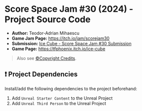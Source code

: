 # Score Space Jam #30 (2024) - Project Source Code

- **Author:** Teodor-Adrian Mihaescu
- **Game Jam Page:** https://itch.io/jam/scorejam30
- **Submission:** [Ice Cube - Score Space Jam #30 Submission](https://itch.io/jam/scorejam30/rate/2793541)
- **Game Page:** https://tfphoenix.itch.io/ice-cube

> Also see [©Copyright Credits](./CREDITS.md).

## ❗ Project Dependencies

Install/add the following dependencies to the project beforehand:

1. Add `Unreal Starter Content` to the Unreal Project
2. Add `Unreal Third Person` to the Unreal Project
